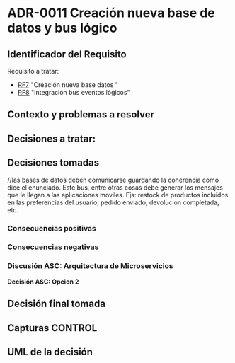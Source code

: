 # ADR-0011 Creación nueva base de datos y bus lógico

## Identificador del Requisito

Requisito a tratar: 
* [RF7](https://github.com/kikmar/DAS-GRUPO-8/blob/feature/Semana2/Semana%202/Requisitos/rf7.md) "Creación nueva base datos "
* [RF8](https://github.com/kikmar/DAS-GRUPO-8/blob/feature/Semana2/Semana%202/Requisitos/rf8.md) "Integración bus eventos lógicos"

## Contexto y problemas a resolver



## Decisiones a tratar:





## Decisiones tomadas

//las bases de datos deben comunicarse guardando la coherencia como dice el enunciado. Este bus, entre otras cosas debe generar los mensajes que le llegan a las aplicaciones moviles. Ejs: 
restock de productos incluidos en las preferencias del usuario, pedido enviado, devolucion completada, etc.

### Consecuencias positivas <!-- optional -->



### Consecuencias negativas <!-- optional -->


### Discusión ASC: Arquitectura de Microservicios

**Decisión ASC: Opcion 2**

## Decisión final tomada



## Capturas CONTROL 


## UML de la decisión






